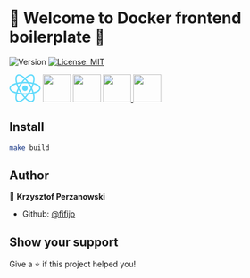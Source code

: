 # 🚀 Welcome to Docker frontend boilerplate 👋
![Version](https://img.shields.io/badge/version-1.0.0-blue.svg?cacheSeconds=2592000)
[![License: MIT](https://img.shields.io/badge/License-MIT-yellow.svg)](#)

<a href="https://facebook.github.io/react" target="_blank"> <img src="data:image/svg+xml;base64,PHN2ZyB4bWxucz0iaHR0cDovL3d3dy53My5vcmcvMjAwMC9zdmciIHZpZXdCb3g9Ii0xMS41IC0xMC4yMzE3NCAyMyAyMC40NjM0OCI+CiAgPHRpdGxlPlJlYWN0IExvZ288L3RpdGxlPgogIDxjaXJjbGUgY3g9IjAiIGN5PSIwIiByPSIyLjA1IiBmaWxsPSIjNjFkYWZiIi8+CiAgPGcgc3Ryb2tlPSIjNjFkYWZiIiBzdHJva2Utd2lkdGg9IjEiIGZpbGw9Im5vbmUiPgogICAgPGVsbGlwc2Ugcng9IjExIiByeT0iNC4yIi8+CiAgICA8ZWxsaXBzZSByeD0iMTEiIHJ5PSI0LjIiIHRyYW5zZm9ybT0icm90YXRlKDYwKSIvPgogICAgPGVsbGlwc2Ugcng9IjExIiByeT0iNC4yIiB0cmFuc2Zvcm09InJvdGF0ZSgxMjApIi8+CiAgPC9nPgo8L3N2Zz4K" height="50" /></a>
<a href="https://webpack.github.io" target="_blank"> <img src="https://cdn.worldvectorlogo.com/logos/webpack.svg" height="50" /></a>
<a href="https://babeljs.io" target="_blank"> <img src="https://raw.githubusercontent.com/babel/logo/master/babel.png" height="50" /></a>
<a href="https://eslint.org" target="_blank"> <img src="https://d33wubrfki0l68.cloudfront.net/204482ca413433c80cd14fe369e2181dd97a2a40/092e2/assets/img/logo.svg" height="50" /> </a>
<a href="https://prettier.io" target="_blank"> <img src="https://prettier.io/icon.png" height="50" /> </a>

## Install

```sh
make build
```

## Author

👤 **Krzysztof Perzanowski**

* Github: [@fifijo](https://github.com/fifijo)

## Show your support

Give a ⭐️ if this project helped you!
